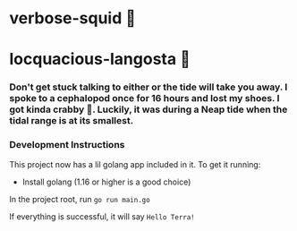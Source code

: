 # verbose-squid :squid:
# locquacious-langosta :lobster:
### Don't get stuck talking to either or the tide will take you away. I spoke to a cephalopod once for 16 hours and lost my shoes. I got kinda crabby :crab:. Luckily, it was during a Neap tide when the tidal range is at its smallest. 

### Development Instructions

This project now has a lil golang app included in it. To get it running:

- Install golang (1.16 or higher is a good choice)

In the project root, run `go run main.go`

If everything is successful, it will say `Hello Terra!`
